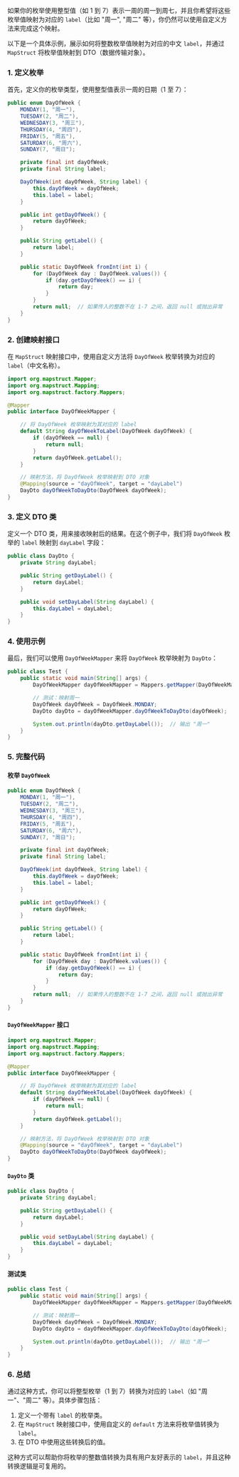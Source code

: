 如果你的枚举使用整型值（如 1 到 7）表示一周的周一到周七，并且你希望将这些枚举值映射为对应的 `label`（比如 "周一", "周二" 等），你仍然可以使用自定义方法来完成这个映射。

以下是一个具体示例，展示如何将整数枚举值映射为对应的中文 `label`，并通过 `MapStruct` 将枚举值映射到 DTO（数据传输对象）。

### 1. **定义枚举**

首先，定义你的枚举类型，使用整型值表示一周的日期（1 至 7）：

```java
public enum DayOfWeek {
    MONDAY(1, "周一"),
    TUESDAY(2, "周二"),
    WEDNESDAY(3, "周三"),
    THURSDAY(4, "周四"),
    FRIDAY(5, "周五"),
    SATURDAY(6, "周六"),
    SUNDAY(7, "周日");

    private final int dayOfWeek;
    private final String label;

    DayOfWeek(int dayOfWeek, String label) {
        this.dayOfWeek = dayOfWeek;
        this.label = label;
    }

    public int getDayOfWeek() {
        return dayOfWeek;
    }

    public String getLabel() {
        return label;
    }

    public static DayOfWeek fromInt(int i) {
        for (DayOfWeek day : DayOfWeek.values()) {
            if (day.getDayOfWeek() == i) {
                return day;
            }
        }
        return null;  // 如果传入的整数不在 1-7 之间，返回 null 或抛出异常
    }
}
```

### 2. **创建映射接口**

在 `MapStruct` 映射接口中，使用自定义方法将 `DayOfWeek` 枚举转换为对应的 `label`（中文名称）。

```java
import org.mapstruct.Mapper;
import org.mapstruct.Mapping;
import org.mapstruct.factory.Mappers;

@Mapper
public interface DayOfWeekMapper {

    // 将 DayOfWeek 枚举映射为其对应的 label
    default String dayOfWeekToLabel(DayOfWeek dayOfWeek) {
        if (dayOfWeek == null) {
            return null;
        }
        return dayOfWeek.getLabel();
    }

    // 映射方法，将 DayOfWeek 枚举映射到 DTO 对象
    @Mapping(source = "dayOfWeek", target = "dayLabel")
    DayDto dayOfWeekToDayDto(DayOfWeek dayOfWeek);
}
```

### 3. **定义 DTO 类**

定义一个 DTO 类，用来接收映射后的结果。在这个例子中，我们将 `DayOfWeek` 枚举的 `label` 映射到 `dayLabel` 字段：

```java
public class DayDto {
    private String dayLabel;

    public String getDayLabel() {
        return dayLabel;
    }

    public void setDayLabel(String dayLabel) {
        this.dayLabel = dayLabel;
    }
}
```

### 4. **使用示例**

最后，我们可以使用 `DayOfWeekMapper` 来将 `DayOfWeek` 枚举映射为 `DayDto`：

```java
public class Test {
    public static void main(String[] args) {
        DayOfWeekMapper dayOfWeekMapper = Mappers.getMapper(DayOfWeekMapper.class);

        // 测试：映射周一
        DayOfWeek dayOfWeek = DayOfWeek.MONDAY;
        DayDto dayDto = dayOfWeekMapper.dayOfWeekToDayDto(dayOfWeek);

        System.out.println(dayDto.getDayLabel());  // 输出 "周一"
    }
}
```

### 5. **完整代码**

#### 枚举 `DayOfWeek`

```java
public enum DayOfWeek {
    MONDAY(1, "周一"),
    TUESDAY(2, "周二"),
    WEDNESDAY(3, "周三"),
    THURSDAY(4, "周四"),
    FRIDAY(5, "周五"),
    SATURDAY(6, "周六"),
    SUNDAY(7, "周日");

    private final int dayOfWeek;
    private final String label;

    DayOfWeek(int dayOfWeek, String label) {
        this.dayOfWeek = dayOfWeek;
        this.label = label;
    }

    public int getDayOfWeek() {
        return dayOfWeek;
    }

    public String getLabel() {
        return label;
    }

    public static DayOfWeek fromInt(int i) {
        for (DayOfWeek day : DayOfWeek.values()) {
            if (day.getDayOfWeek() == i) {
                return day;
            }
        }
        return null;  // 如果传入的整数不在 1-7 之间，返回 null 或抛出异常
    }
}
```

#### `DayOfWeekMapper` 接口

```java
import org.mapstruct.Mapper;
import org.mapstruct.Mapping;
import org.mapstruct.factory.Mappers;

@Mapper
public interface DayOfWeekMapper {

    // 将 DayOfWeek 枚举映射为其对应的 label
    default String dayOfWeekToLabel(DayOfWeek dayOfWeek) {
        if (dayOfWeek == null) {
            return null;
        }
        return dayOfWeek.getLabel();
    }

    // 映射方法，将 DayOfWeek 枚举映射到 DTO 对象
    @Mapping(source = "dayOfWeek", target = "dayLabel")
    DayDto dayOfWeekToDayDto(DayOfWeek dayOfWeek);
}
```

#### `DayDto` 类

```java
public class DayDto {
    private String dayLabel;

    public String getDayLabel() {
        return dayLabel;
    }

    public void setDayLabel(String dayLabel) {
        this.dayLabel = dayLabel;
    }
}
```

#### 测试类

```java
public class Test {
    public static void main(String[] args) {
        DayOfWeekMapper dayOfWeekMapper = Mappers.getMapper(DayOfWeekMapper.class);

        // 测试：映射周一
        DayOfWeek dayOfWeek = DayOfWeek.MONDAY;
        DayDto dayDto = dayOfWeekMapper.dayOfWeekToDayDto(dayOfWeek);

        System.out.println(dayDto.getDayLabel());  // 输出 "周一"
    }
}
```

### 6. **总结**

通过这种方式，你可以将整型枚举（1 到 7）转换为对应的 `label`（如 "周一"、"周二" 等）。具体步骤包括：

1. 定义一个带有 `label` 的枚举类。
2. 在 `MapStruct` 映射接口中，使用自定义的 `default` 方法来将枚举值转换为 `label`。
3. 在 DTO 中使用这些转换后的值。

这种方式可以帮助你将枚举的整数值转换为具有用户友好表示的 `label`，并且这种转换逻辑是可复用的。
